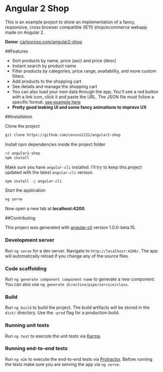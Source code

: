 # Angular 2 Shop

This is an example project to show an implementation of a fancy, responsive, cross browser compatible (IE11) shop/ecommerce webapp made on Angular 2.

**Demo:** [carlosroso.com/angular2-shop](http://carlosroso.com/angular2-shop/)

##Features
* Sort products by name, price (asc) and price (desc)
* Instant search by product name
* Filter products by categories, price range, availability, and more custom filters.
* Add products to the shopping cart
* See details and manage the shopping cart
* You can also load your own data through the app. You'll see a red button with a *link* icon, click it and paste the URL. The JSON file must follow a specific format. [see example here](http://carlosroso.com/angular2-shop-json/)
* **Pretty good looking UI and some fancy animations to improve UX**

##Installation

Clone the project
```bash
git clone https://github.com/caroso1222/angular2-shop
```

Install npm dependencies inside the project folder
```bash
cd angular2-shop
npm install
```

Make sure you have `angular-cli` installed. I'll try to keep this project updated with the latest `angular-cli` version.
```bash
npm install -g angular-cli
```

Start the application
```bash
ng serve
```

Now open a new tab at **localhost:4200**.


##Contributing

This project was generated with [angular-cli](https://github.com/angular/angular-cli) version 1.0.0-beta.15.

### Development server
Run `ng serve` for a dev server. Navigate to `http://localhost:4200/`. The app will automatically reload if you change any of the source files.

### Code scaffolding

Run `ng generate component component-name` to generate a new component. You can also use `ng generate directive/pipe/service/class`.

### Build

Run `ng build` to build the project. The build artifacts will be stored in the `dist/` directory. Use the `-prod` flag for a production build.

### Running unit tests

Run `ng test` to execute the unit tests via [Karma](https://karma-runner.github.io).

### Running end-to-end tests

Run `ng e2e` to execute the end-to-end tests via [Protractor](http://www.protractortest.org/).
Before running the tests make sure you are serving the app via `ng serve`.
